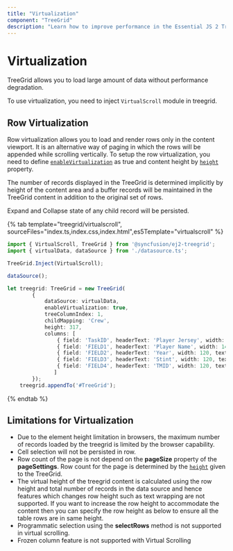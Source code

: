 ```yaml
---
title: "Virtualization"
component: "TreeGrid"
description: "Learn how to improve performance in the Essential JS 2 TreeGrid control by using row with virtualization. Also learn about the limitations of virtualization."
---
```


# Virtualization

TreeGrid allows you to load large amount of data without performance degradation.

To use virtualization, you need to inject `VirtualScroll` module in treegrid.

## Row Virtualization

Row virtualization allows you to load and render rows only in the content viewport. It is an alternative way of paging in which the rows will be appended while scrolling vertically. To setup the row virtualization, you need to define
[`enableVirtualization`](../api/treegrid/#enablevirtualization) as true and content height by [`height`](../api/treegrid/#height) property.

The number of records displayed in the TreeGrid is determined implicitly by height of the content area and a buffer records will be maintained in the TreeGrid content in addition to the original set of rows.

Expand and Collapse state of any child record will be persisted.

{% tab template="treegrid/virtualscroll", sourceFiles="index.ts,index.css,index.html",es5Template="virtualscroll" %}

```typescript
import { VirtualScroll, TreeGrid } from '@syncfusion/ej2-treegrid';
import { virtualData, dataSource } from './datasource.ts';

TreeGrid.Inject(VirtualScroll);

dataSource();

let treegrid: TreeGrid = new TreeGrid(
        {
            dataSource: virtualData,
            enableVirtualization: true,
            treeColumnIndex: 1,
            childMapping: 'Crew',
            height: 317,
            columns: [
                { field: 'TaskID', headerText: 'Player Jersey', width: 140, textAlign: 'Right' },
                { field: 'FIELD1', headerText: 'Player Name', width: 140 },
                { field: 'FIELD2', headerText: 'Year', width: 120, textAlign: 'Right' },
                { field: 'FIELD3', headerText: 'Stint', width: 120, textAlign: 'Right' },
                { field: 'FIELD4', headerText: 'TMID', width: 120, textAlign: 'Right' }
               ]
        });
    treegrid.appendTo('#TreeGrid');

```

{% endtab %}

## Limitations for Virtualization

* Due to the element height limitation in browsers, the maximum number of records loaded by the treegrid is limited by the browser capability.
* Cell selection will not be persisted in row.
* Row count of the page is not depend on the **pageSize** property of the **pageSettings**. Row count for the page is determined by the [`height`](https://ej2.syncfusion.com/javascript/documentation/api/treegrid/#height) given to the TreeGrid.
* The virtual height of the treegrid content is calculated using the row height and total number of records in the data source and hence features which changes row height such as text wrapping are not supported. If you want to increase the row height to accommodate the content then you can specify the row height as below to ensure all the table rows are in same height.
* Programmatic selection using the **selectRows** method is not supported in virtual scrolling.
* Frozen column feature is not supported with Virtual Scrolling